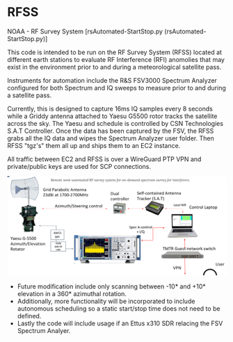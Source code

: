 # RFSS
NOAA - RF Survey System [rsAutomated-StartStop.py (rsAutomated-StartStop.py)]

This code is intended to be run on the RF Survey System (RFSS) located at different earth stations to evaluate RF Interference (RFI) anomolies that may exist in the environment prior to and during a meteorological satellite pass.

Instruments for automation include the R&S FSV3000 Spectrum Analyzer configured for both Spectrum and IQ sweeps to measure prior to and during a satellite pass.  

Currently, this is designed to capture 16ms IQ samples every 8 seconds while a Griddy antenna attached to Yaesu G5500 rotor tracks the satellite across the sky.  The Yaesu and schedule is controlled by CSN Technologies S.A.T Controller.  Once the data has been captured by the FSV, the RFSS grabs all the IQ data and wipes the Spectrum Analyzer user folder.  Then RFSS  "tgz's" them all up and ships them to an EC2 instance.  

All traffic between EC2 and RFSS is over a WireGuard PTP VPN and private/public keys are used for SCP connections.

![Alt text](image.png)

* Future modification include only scanning between -10* and +10* elevation in a 360* azimuthal rotation.
* Additionally, more functionality will be incorporated to include autonomous scheduling so a static start/stop time does not need to be defined.
* Lastly the code will include usage if an Ettus x310 SDR relacing the FSV Spectrum Analyer.